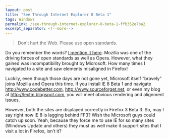 ```yaml
---
layout: post
title: "See Through Internet Explorer 8 Beta 1"
tags: Windows
permalink: /see-through-internet-explorer-8-beta-1-ffb352e7ba2
excerpt_separator: <!--more-->
---
```

> Don’t hurt the Web. Please use open standards.

Do you remember the words? [I mention it here](/the-wallpaper-for-mozilla-developer-center-36420430e1d6). Mozilla was one of the driving forces of open standards as well as Opera. However, what they gained was incompatibility brought by Microsoft. How many times I navigated to a site and saw elements misaligned in Firefox!

Luckily, even though those days are not gone yet, Microsoft itself “bravely” joins Mozilla and Opera this time. If you install IE 8 Beta 1 and navigate http://www.codebetter.com, http://www.sourceforget.net, or even my blog at http://lextm.blogspot.com, you will meet obvious rendering and alignment issues.

However, both the sites are displayed correctly in Firefox 3 Beta 3. So, may I say right now IE 8 is lagging behind FF3? Wish the Microsoft guys could catch up soon. Yeah, because they force me to use IE for so many sites (Windows Update and others) they must as well make it support sites that I visit a lot in Firefox, isn’t it?
<!--more-->
